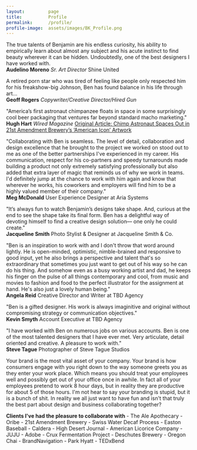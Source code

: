 ```yaml
---
layout:         page
title:          Profile
permalink:      /profile/
profile-image:  assets/images/BK_Profile.png
---
```



<p>The true talents of Benjamin are his endless curiosity, his ability to empirically learn about almost any subject and his acute instinct to find beauty wherever it can be hidden. Undoubtedly, one of the best designers I have worked with.<br><strong>Audelino Moreno</strong> <em>Sr. Art Director</em> Shine United</p>

<p>A retired porn star who was tired of feeling like people only respected him for his freakshow-big Johnson, Ben has found balance in his life through art...<br><strong>Geoff Rogers</strong> <em>Copywriter/Creative Director/Hired Gun</em></p>

"America’s first astronaut chimpanzee floats in space in some surprisingly cool beer packaging that ventures far beyond standard macho marketing."
<br>**Hugh Hart** _Wired Magazine_ [Original Article: Chimp Astronaut Spaces Out in 21st Amendment Brewery’s ‘American Icon’ Artwork](http://www.wired.com/underwire/2011/12/21st-amendment-art/)

"Collaborating with Ben is seamless. The level of detail, collaboration and design excellence that he brought to the project we worked on stood out to me as one of the better partnerships I've experienced in my career. His communication, respect for his co-partners and speedy turnarounds made building a product not only extremely satisfying professionally but also added that extra layer of magic that reminds us of why we work in teams. I'd definitely jump at the chance to work with him again and know that wherever he works, his coworkers and employers will find him to be a highly valued member of their company."
<br>**Meg McDonald** User Experience Designer at Aria Systems

"It’s always fun to watch Benjamin’s designs take shape. And, curious at the end to see the shape take its final form. Ben has a delightful way of devoting himself to find a creative design solution–– one only he could create."
<br>**Jacqueline Smith** Photo Stylist & Designer at Jacqueline Smith & Co.

"Ben is an inspiration to work with and I don't throw that word around lightly. He is open-minded, optimistic, nimble-brained and responsive to good input, yet he also brings a perspective and talent that's so extraordinary that sometimes you just want to get out of his way so he can do his thing. And somehow even as a busy working artist and dad, he keeps his finger on the pulse of all things contemporary and cool, from music and movies to fashion and food to the perfect illustrator for the assignment at hand. He's also just a lovely human being."
<br>**Angela Reid** Creative Director and Writer at TBD Agency

"Ben is a gifted designer. His work is always imaginitive and original without compromising strategy or communication objectives."
<br>**Kevin Smyth** Account Executive at TBD Agency

"I have worked with Ben on numerous jobs on various accounts. Ben is one of the most talented designers that I have ever met. Very articulate, detail oriented and creative. A pleasure to work with."
<br>**Steve Tague** Photographer of Steve Tague Studios

<div class="who">

<p>Your brand is the most vital asset of your company. Your brand is how consumers engage with you right down to the way someone greets you as they enter your work place. Which means you should treat your employees well and possibly get out of your office once in awhile. In fact all of your employees pretend to work 8 hour days, but in reality they are productive for about 5 of those hours. I'm not hear to say your branding is stupid, but it is a bunch of shit. In reality we all just want to have fun and isn't that truly the best part about design and business collaborating together?</p>
</div>

<div class="people">
<strong>Clients I've had the pleasure to collaborate with</strong>
- The Ale Apothecary
- Oribe
- 21st Amendment Brewery
- Swiss Water Decaf Process
- Easton Baseball
- Caldera
- High Desert Journal
- American Licorice Company
- JUJU
- Adobe
- Crux Fermentation Project
- Deschutes Brewery
- Oregon Chai
- BrandNavigation
- Park Hyatt
- TEDxBend
</div>
